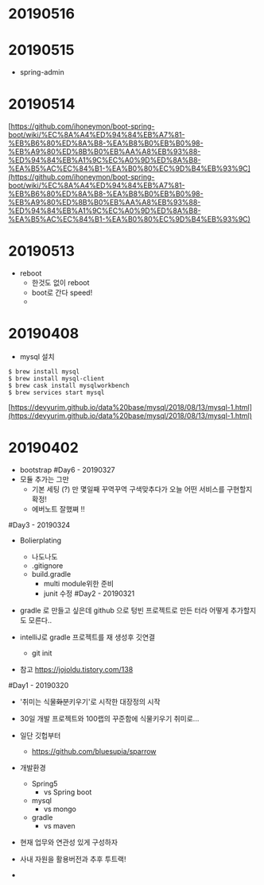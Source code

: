 # 20190516


# 20190515
* spring-admin
# 20190514
[https://github.com/ihoneymon/boot-spring-boot/wiki/%EC%8A%A4%ED%94%84%EB%A7%81-%EB%B6%80%ED%8A%B8-%EA%B8%B0%EB%B0%98-%EB%A9%80%ED%8B%B0%EB%AA%A8%EB%93%88-%ED%94%84%EB%A1%9C%EC%A0%9D%ED%8A%B8-%EA%B5%AC%EC%84%B1-%EA%B0%80%EC%9D%B4%EB%93%9C](https://github.com/ihoneymon/boot-spring-boot/wiki/%EC%8A%A4%ED%94%84%EB%A7%81-%EB%B6%80%ED%8A%B8-%EA%B8%B0%EB%B0%98-%EB%A9%80%ED%8B%B0%EB%AA%A8%EB%93%88-%ED%94%84%EB%A1%9C%EC%A0%9D%ED%8A%B8-%EA%B5%AC%EC%84%B1-%EA%B0%80%EC%9D%B4%EB%93%9C)


# 20190513
* reboot
	* 한것도 없이 reboot
	* boot로 간다 speed!
	* 
	
# 20190408
* mysql 설치
```shell
$ brew install mysql
$ brew install mysql-client
$ brew cask install mysqlworkbench
$ brew services start mysql
```
[https://devyurim.github.io/data%20base/mysql/2018/08/13/mysql-1.html](https://devyurim.github.io/data%20base/mysql/2018/08/13/mysql-1.html)

# 20190402
* bootstrap 
#Day6 - 20190327
* 모듈 추가는 그만
	* 기본 세팅 (?) 만 몇일째 꾸역꾸역 구색맞추다가 오늘 어떤 서비스를 구현할지 확정!
	* 에버노트 잘했쪄 !!

#Day3 - 20190324
* Bolierplating
	* 나도나도
	* .gitignore
	* build.gradle
		* multi module위한 준비
		* junit 수정
#Day2 - 20190321
* gradle 로 만들고 싶은데 github 으로 텅빈 프로젝트로 만든 터라 어떻게 추가할지도 모른다..
* intelliJ로 gradle 프로젝트를 재 생성후 깃연결
	* git init

* 참고
https://jojoldu.tistory.com/138

#Day1 - 20190320
* '취미는 식물~~화분~~키우기'로 시작한 대장정의 시작
* 30일 개발 프로젝트와 100랩의 꾸준함에 식물키우기 취미로...
* 일단 깃헙부터
	* https://github.com/bluesupia/sparrow

* 개발환경
	* Spring5
		* vs Spring boot
	* mysql
		* vs mongo
	* gradle
		* vs maven

* 현재 업무와 연관성 있게 구성하자
* 사내 자원을 활용버전과 추후 투트랙!
* 
<!--stackedit_data:
eyJoaXN0b3J5IjpbOTM3ODk4NjgwLC0xMDcxMDA5MDAzLDEyMj
U0MDMzMjgsMTk4NjYzMDQyMCw3MzU5OTI3OSwtMTc0MDg4MDk2
NCwzNzI5NTcxMTYsLTEzMjc1NzczNjksMTcxMTkzMDU0OCw2Mj
EzNjY1NTBdfQ==
-->